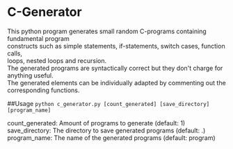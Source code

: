 # C-Generator

This python program generates small random C-programs containing fundamental program  
constructs such as simple statements, if-statements, switch cases, function calls,  
loops, nested loops and recursion.  
The generated programs are syntactically correct but they don't charge for anything useful.  
The generated elements can be individually adapted by commenting out the corresponding functions.  


##Usage
`python c_generator.py [count_generated] [save_directory] [program_name]`

count_generated: Amount of programs to generate (default: 1)  
save_directory: The directory to save generated programs (default: .)  
program_name: The name of the generated programs (default: program)